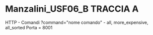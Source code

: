 # Manzalini_USF06_B TRACCIA A

HTTP - Comandi
?command="nome comando" - all, more_expensive, all_sorted
Porta = 8001
